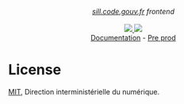 <p align="center">
    <i><a href="https://sill.code.gouv.fr">sill.code.gouv.fr</a> frontend</i>
    <br>
    <br>
    <a href="https://github.com/etalab/sill-web/actions">
      <img src="https://github.com/etalab/sill-web/workflows/ci/badge.svg?branch=main">
    </a>
    <a href="https://github.com/etalab/sill-web/blob/main/LICENSE">
      <img src="https://img.shields.io/npm/l/sill-api">
    </a>
    </br>
    <a href="https://github.com/codegouvfr/sill-docs/">Documentation</a>
    -
    <a href="https://sill-preprod.lab.sspcloud.fr">Pre prod</a>
</p>

# License

[MIT](LICENSE), Direction interministérielle du numérique.
